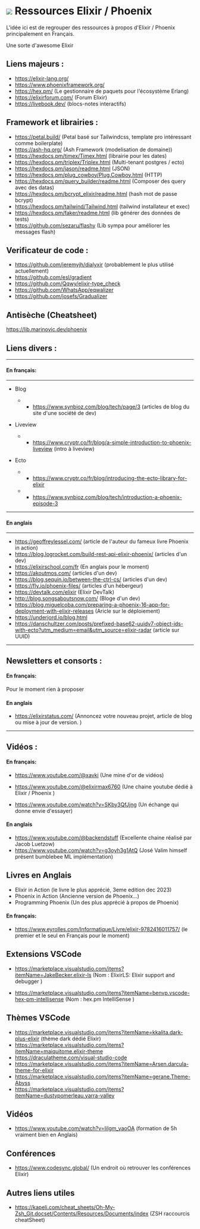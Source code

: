 # <img src="https://hexdocs.pm/phoenix/assets/logo.png"> Ressources Elixir / Phoenix

L'idée ici est de regrouper des ressources à propos d'Elixir / Phoenix principalement en Français.

Une sorte d'awesome Elixir

## Liens majeurs :

-   https://elixir-lang.org/
-   https://www.phoenixframework.org/
-   https://hex.pm/ (Le gestionnaire de paquets pour l'écosystème Erlang)
-   https://elixirforum.com/ (Forum Elixir)
-   https://livebook.dev/ (blocs-notes interactifs)

## Framework et librairies :

-   https://petal.build/ (Petal basé sur Tailwindcss, template pro intéressant comme boilerplate)
-   https://ash-hq.org/ (Ash Framework (modelisation de domaine))
-   https://hexdocs.pm/timex/Timex.html (librairie pour les dates)
-   https://hexdocs.pm/triplex/Triplex.html (Multi-tenant postgres / ecto)
-   https://hexdocs.pm/jason/readme.html (JSON)
-   https://hexdocs.pm/plug_cowboy/Plug.Cowboy.html (HTTP)
-   https://hexdocs.pm/query_builder/readme.html (Composer des query avec des datas)
-   https://hexdocs.pm/bcrypt_elixir/readme.html (hash mot de passe bcrypt)
-   https://hexdocs.pm/tailwind/Tailwind.html (tailwind installateur et exec)
-   https://hexdocs.pm/faker/readme.html (lib générer des données de tests)
-   https://github.com/sezaru/flashy (Lib sympa pour améliorer les messages flash)

## Verificateur de code :
- https://github.com/jeremyjh/dialyxir (probablement le plus utilisé actuellement)
- https://github.com/esl/gradient
- https://github.com/Qqwy/elixir-type_check
- https://github.com/WhatsApp/eqwalizer
- https://github.com/josefs/Gradualizer
  
## Antisèche (Cheatsheet)

https://lib.marinovic.dev/phoenix

## Liens divers :

---

#### En français:

---

-   Blog

    -   -   https://www.synbioz.com/blog/tech/page/3 (articles de blog du site d'une société de dev)

-   Liveview

    -   -   https://www.cryptr.co/fr/blog/a-simple-introduction-to-phoenix-liveview (intro à liveview)

-   Ecto
    -   -   https://www.cryptr.co/fr/blog/introducing-the-ecto-library-for-elixir
    -   -   https://www.synbioz.com/blog/tech/introduction-a-phoenix-episode-3

---

#### En anglais

---

-   https://geoffreylessel.com/ (article de l'auteur du fameux livre Phoenix in action)
-   https://blog.logrocket.com/build-rest-api-elixir-phoenix/ (articles d'un dev)
-   https://elixirschool.com/fr (En anglais pour le moment)
-   https://akoutmos.com/ (articles d'un dev)
-   https://blog.sequin.io/between-the-ctrl-cs/ (articles d'un dev)
-   https://fly.io/phoenix-files/ (articles d'un hébergeur)
-   https://devtalk.com/elixir (Elixir DevTalk)
-   http://blog.songsaboutsnow.com/ (Bloge d'un dev)
-   https://blog.miguelcoba.com/preparing-a-phoenix-16-app-for-deployment-with-elixir-releases (Aricle sur le déploiement)
-   https://underjord.io/blog.html
-   https://danschultzer.com/posts/prefixed-base62-uuidv7-object-ids-with-ecto?utm_medium=email&utm_source=elixir-radar (article sur UUID)

---

## Newsletters et consorts :

#### En français:

Pour le moment rien à proposer

#### En anglais

-   https://elixirstatus.com/ (Annoncez votre nouveau projet, article de blog ou mise à jour de version. )

---

## Vidéos :

#### En français:

-   https://www.youtube.com/@xavki (Une mine d'or de vidéos)

-   https://www.youtube.com/@elixirmax6760 (Une chaine youtube dédié à Elixir / Phoenix )
-   https://www.youtube.com/watch?v=SKby3QfJjng (Un échange qui donne envie d'essayer)

#### En anglais

-   https://www.youtube.com/@backendstuff (Excellente chaine réalisé par Jacob Luetzow)
-   https://www.youtube.com/watch?v=g3oyh3g1AtQ (José Valim himself présent bumblebee ML implémentation)

## Livres en Anglais

-   Elixir in Action (le livre le plus apprécié, 3eme edition dec 2023)
-   Phoenix in Action (Ancienne version de Phoenix...)
-   Programming Phoenix (Un des plus apprécié à propos de Phoenix)

#### En français:

-   https://www.eyrolles.com/Informatique/Livre/elixir-9782416011757/ (le premier et le seul en Français pour le moment)

## Extensions VSCode

-   https://marketplace.visualstudio.com/items?itemName=JakeBecker.elixir-ls (Nom : ElixirLS: Elixir support and debugger )

-   https://marketplace.visualstudio.com/items?itemName=benvp.vscode-hex-pm-intellisense (Nom : hex.pm IntelliSense )

## Thèmes VSCode
-   https://marketplace.visualstudio.com/items?itemName=kkalita.dark-plus-elixir (thème dark dédié Elixir)
-   https://marketplace.visualstudio.com/items?itemName=maiquitome.elixir-theme
-   https://draculatheme.com/visual-studio-code
-   https://marketplace.visualstudio.com/items?itemName=Arsen.darcula-theme-for-elixir
-   https://marketplace.visualstudio.com/items?itemName=gerane.Theme-Abyss
-   https://marketplace.visualstudio.com/items?itemName=dustypomerleau.yarra-valley

## Vidéos

-   https://www.youtube.com/watch?v=IiIgm_yaoOA (formation de 5h vraiment bien en Anglais)

## Conférences

-   https://www.codesync.global/ (Un endroit où retrouver les conférences Elixir)

## Autres liens utiles

-   https://kapeli.com/cheat_sheets/Oh-My-Zsh_Git.docset/Contents/Resources/Documents/index (ZSH raccourcis cheatSheet)
